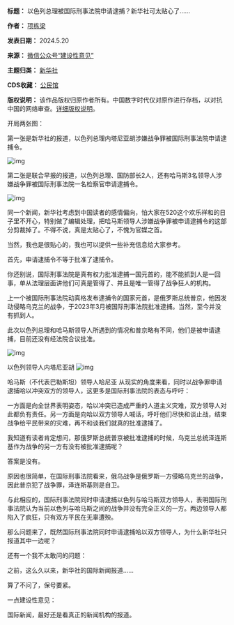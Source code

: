 

**标题：** 以色列总理被国际刑事法院申请逮捕？新华社可太贴心了……  

**作者：** [项栋梁](https://chinadigitaltimes.net/space/建设性意见)  

**发表日期：** 2024.5.20  

**来源：** [微信公众号“建设性意见”](https://web.archive.org/web/https://mp.weixin.qq.com/s/aR6iJb1J5XDgmcd2Zn7evA)  

**主题归类：** [新华社](https://chinadigitaltimes.net/space/新华社)  

**CDS收藏：** [公民馆](https://chinadigitaltimes.net/space/%E5%85%AC%E6%B0%91%E9%A6%86)  

**版权说明：** 该作品版权归原作者所有。中国数字时代仅对原作进行存档，以对抗中国的网络审查。[详细版权说明](https://chinadigitaltimes.net/chinese/copyright)。


开局两张图：


第一张是新华社的报道，以色列总理内塔尼亚胡涉嫌战争罪被国际刑事法院申请逮捕令。


![img](https://chinadigitaltimes.net/chinese/files/2024/05/post-708074-664b68e89d19d.)


第二张是联合早报的报道，以色列总理、国防部长2人，还有哈马斯3名领导人涉嫌战争罪被国际刑事法院一名检察官申请逮捕令。


![img](https://chinadigitaltimes.net/chinese/files/2024/05/post-708074-664b68e8f0dab.)


同一个新闻，新华社考虑到中国读者的感情偏向，怕大家在520这个欢乐祥和的日子里不开心，特别做了编辑处理，把哈马斯领导人涉嫌战争罪被申请逮捕令的这部分剪裁掉了。不得不说，真是太贴心了，不愧为官媒之首。


当然，我也是很贴心的，我也可以提供一些补充信息给大家参考。


首先，申请逮捕令不等于批准了逮捕令。


你还别说，国际刑事法院是真有权力批准逮捕一国元首的，能不能抓到人是一回事，单从法理层面讲他们可真是管得了、并且是唯一管得了战争狂人的机构。


上一个被国际刑事法院动真格发布逮捕令的国家元首，是俄罗斯总统普京，他因发动侵略乌克兰的战争，于2023年3月被国际刑事法院批准逮捕。当然，至今并没有抓到人。


此次以色列总理和哈马斯领导人所遇到的情况和普京略有不同，他们是被申请逮捕，目前还没有经法院合议批准。


![img](https://chinadigitaltimes.net/chinese/files/2024/05/post-708074-664b68e916daa.)


以色列领导人内塔尼亚胡
![img](https://chinadigitaltimes.net/chinese/files/2024/05/post-708074-664b68e938c43.)


哈马斯（不代表巴勒斯坦）领导人哈尼亚
从现实的角度来看，同时以战争罪申请逮捕哈以冲突双方的领导人，这更多是国际刑事法院的表态与呼吁：


一方面是向全世界表明姿态，哈以冲突已造成严重的人道主义灾难，双方领导人对此都负有责任。另一方面是向哈以双方领导人喊话，呼吁他们尽快和谈止战，结束战争给平民带来的灾难，再不和谈我们就真的批准逮捕了。


我知道有读者肯定想问，那俄罗斯总统普京被批准逮捕的时候，乌克兰总统泽连斯基作为战争的另一方有没有被批准逮捕呢？


答案是没有。


原因也很简单，在国际刑事法院看来，俄乌战争是俄罗斯一方侵略乌克兰的战争，因此普京犯了战争罪，泽连斯基则是自卫。


与此相应的，国际刑事法院同时申请逮捕以色列与哈马斯双方领导人，表明国际刑事法院认为当前以色列与哈马斯之间的战争并没有完全正义的一方。两边领导人都陷入了疯狂，只有双方平民在无辜遭殃。


那么问题来了，既然国际刑事法院同时申请逮捕哈以双方领导人，为什么新华社只报道其中一边呢？


还有一个我不太敢问的问题：


之前，这么久以来，新华社的国际新闻报道……


算了不问了，保号要紧。


一点建设性意见：


国际新闻，最好还是看真正的新闻机构的报道。

